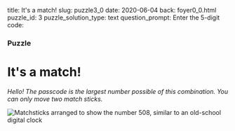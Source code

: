title:  It's a match!
slug: puzzle3_0
date: 2020-06-04
back: foyer0_0.html
puzzle_id: 3
puzzle_solution_type: text
question_prompt: Enter the 5-digit code:

### Puzzle
# It's a match!

*Hello! The passcode is the largest number possible of this combination. You can only move two match sticks.*

![Matchsticks arranged to show the number 508, similar to an old-school digital clock](/media/matchstick.png)